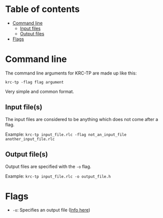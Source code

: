 # Table of contents

* [Command line](#command-line)
	* [Input files](#input-files)
	* [Output files](#output-files)
* [Flags](#flags)

# Command line

The command line arguments for KRC-TP are made up like this:

`krc-tp -flag flag argument`

Very simple and common format.

## Input file(s)

The input files are considered to be anything which does not come after a flag.

Example: `krc-tp input_file.rlc -flag not_an_input_file another_input_file.rlc`

## Output file(s)

Output files are specified with the `-o` flag.

Example: `krc-tp input_file.rlc -o output_file.h`

# Flags

* `-o`: Specifies an output file ([Info here](#output-files))